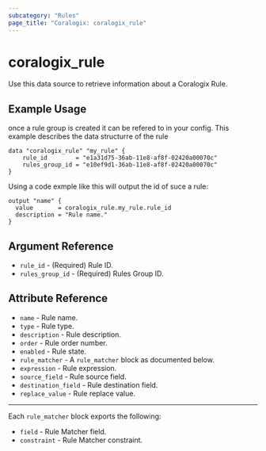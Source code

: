 ```yaml
---
subcategory: "Rules"
page_title: "Coralogix: coralogix_rule"
---
```


# coralogix_rule

Use this data source to retrieve information about a Coralogix Rule.

## Example Usage
once a rule group is created it can be refered to in your config.
This example describes the data structurre of the rule
```hcl
data "coralogix_rule" "my_rule" {
    rule_id        = "e1a31d75-36ab-11e8-af8f-02420a00070c"
    rules_group_id = "e10ef9d1-36ab-11e8-af8f-02420a00070c"
}
```

Using a code exmple like this will output the id of suce a rule:
```hcl
output "name" {
  value       = coralogix_rule.my_rule.rule_id
  description = "Rule name."
}
```

## Argument Reference

* `rule_id` - (Required) Rule ID.
* `rules_group_id` - (Required) Rules Group ID.

## Attribute Reference

* `name` - Rule name.
* `type` - Rule type.
* `description` - Rule description.
* `order` - Rule order number.
* `enabled` - Rule state.
* `rule_matcher` - A `rule_matcher` block as documented below.
* `expression` - Rule expression.
* `source_field` - Rule source field.
* `destination_field` - Rule destination field.
* `replace_value` - Rule replace value.

---

Each `rule_matcher` block exports the following:

* `field` - Rule Matcher field.
* `constraint` - Rule Matcher constraint.